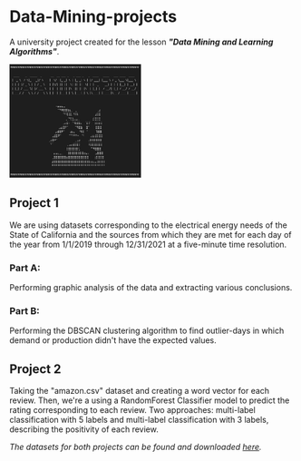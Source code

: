 # Data-Mining-projects

A university project created for the lesson ***"Data Mining and Learning Algorithms"***.

<img src="https://github.com/nikpapage23/Data-Mining-projects/blob/main/dm_logo.jpg" height="200">

## Project 1
We are using datasets corresponding to the electrical energy needs of the State of California and the sources from which they are met for each day of the year from 1/1/2019 through 12/31/2021 at a five-minute time resolution.
### Part A:
Performing graphic analysis of the data and extracting various conclusions.
### Part B:
Performing the DBSCAN clustering algorithm to find outlier-days in which demand or production didn't have the expected values.

## Project 2
Taking the "amazon.csv" dataset and creating a word vector for each review. Then, we're a using a RandomForest Classifier model to predict the rating corresponding to each review. Two approaches: multi-label classification with 5 labels and multi-label classification with 3 labels, describing the positivity of each review.

*The datasets for both projects can be found and downloaded [here](https://drive.google.com/file/d/1bRmxBu-U-2jlNnEk8e2ulpTaMYBOq6Mz/view?usp=sharing).*
